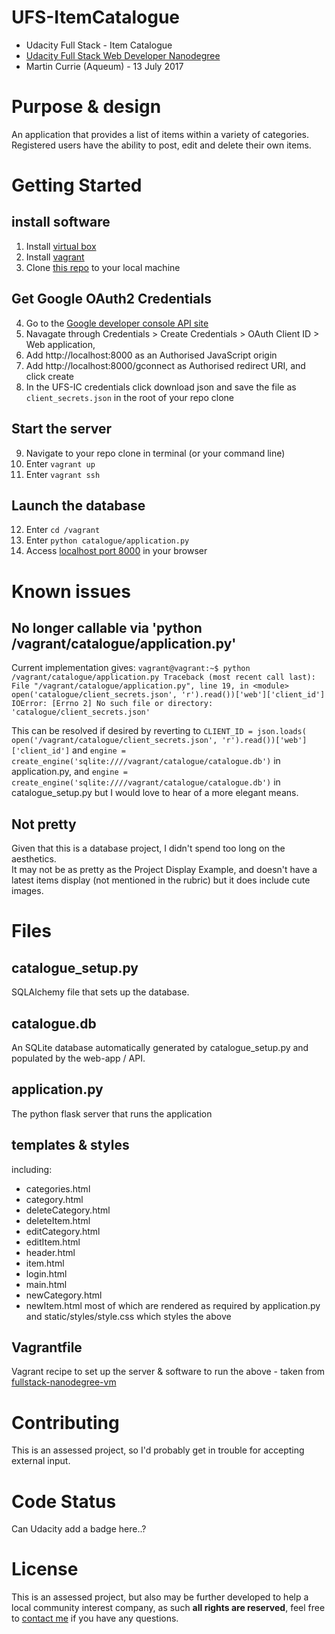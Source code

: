 # UFS-ItemCatalogue
- Udacity Full Stack - Item Catalogue
- [Udacity Full Stack Web Developer Nanodegree](
https://www.udacity.com/course/full-stack-web-developer-nanodegree--nd004)
- Martin Currie (Aqueum) - 13 July 2017

# Purpose & design
An application that provides a list of items within a variety of categories. 
Registered users have the ability to post, edit and delete their own items.

# Getting Started
## install software
1. Install [virtual box](https://www.virtualbox.org/)
2. Install [vagrant](https://www.vagrantup.com/downloads.html)
3. Clone [this repo](https://github.com/Aqueum/UFS-ItemCatalogue) 
to your local machine
## Get Google OAuth2 Credentials
4. Go to the 
[Google developer console API site](https://console.developers.google.com/apis)
5. Navagate through Credentials > Create Credentials > 
OAuth Client ID > Web application, 
6. Add http://localhost:8000 as an Authorised JavaScript origin 
7. Add http://localhost:8000/gconnect as Authorised redirect URI, 
and click create
8. In the UFS-IC credentials click download json and save the file as 
`client_secrets.json` in the root of your repo clone
## Start the server
9. Navigate to your repo clone in terminal (or your command line)
10. Enter `vagrant up`
11. Enter `vagrant ssh`
## Launch the database
12. Enter `cd /vagrant`
13. Enter `python catalogue/application.py`
14. Access [localhost port 8000](http://localhost:8000) in your browser

# Known issues
## No longer callable via 'python /vagrant/catalogue/application.py'
Current implementation gives:
`vagrant@vagrant:~$ python /vagrant/catalogue/application.py
Traceback (most recent call last):
  File "/vagrant/catalogue/application.py", line 19, in <module>
    open('catalogue/client_secrets.json', 'r').read())['web']['client_id']
IOError: [Errno 2] No such file or directory: 'catalogue/client_secrets.json'`

This can be resolved if desired by reverting to 
`CLIENT_ID = json.loads(
    open('/vagrant/catalogue/client_secrets.json', 'r').read())['web']['client_id']`
and
`engine = create_engine('sqlite:////vagrant/catalogue/catalogue.db')`
in application.py, and
`engine = create_engine('sqlite:////vagrant/catalogue/catalogue.db')`
in catalogue_setup.py
but I would love to hear of a more elegant means.

## Not pretty
Given that this is a database project, 
I didn't spend too long on the aesthetics.  
It may not be as pretty as the Project Display Example, 
and doesn't have a latest items display (not mentioned in the rubric) 
but it does include cute images.

# Files
## catalogue_setup.py
SQLAlchemy file that sets up the database.

## catalogue.db
An SQLite database automatically generated by catalogue_setup.py
and populated by the web-app / API.

## application.py
The python flask server that runs the application

## templates & styles
including:
- categories.html
- category.html
- deleteCategory.html
- deleteItem.html
- editCategory.html
- editItem.html
- header.html
- item.html
- login.html
- main.html
- newCategory.html
- newItem.html
most of which are rendered as required by application.py
and static/styles/style.css which styles the above

## Vagrantfile
Vagrant recipe to set up the server & software to run the above - taken from 
[fullstack-nanodegree-vm](https://github.com/udacity/fullstack-nanodegree-vm/blob/master/vagrant/Vagrantfile)

# Contributing
This is an assessed project, so I'd probably get in trouble 
for accepting external input.

# Code Status
Can Udacity add a badge here..?

# License
This is an assessed project, but also may be further developed to help 
a local community interest company,
as such **all rights are reserved**, feel free to 
[contact me](http://www.aqueum.com/contact/)
if you have any questions.

